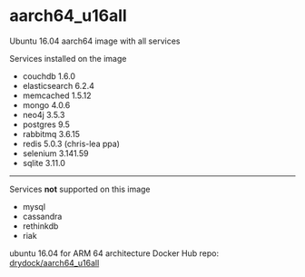 # aarch64_u16all
Ubuntu 16.04 aarch64 image with all services

Services installed on the image
- couchdb 1.6.0
- elasticsearch 6.2.4
- memcached 1.5.12
- mongo 4.0.6
- neo4j 3.5.3
- postgres 9.5
- rabbitmq 3.6.15
- redis 5.0.3 (chris-lea ppa)
- selenium 3.141.59
- sqlite 3.11.0


---

Services **not** supported on this image 
- mysql
- cassandra
- rethinkdb
- riak

ubuntu 16.04 for ARM 64 architecture Docker Hub repo: [drydock/aarch64_u16all](https://hub.docker.com/r/drydock/aarch64_u16all/)
